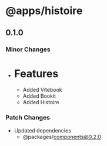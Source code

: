 # @apps/histoire

## 0.1.0

### Minor Changes

- # Features
  - Added Vitebook
  - Added Bookit
  - Added Histoire

### Patch Changes

- Updated dependencies
  - @packages/components@0.2.0
